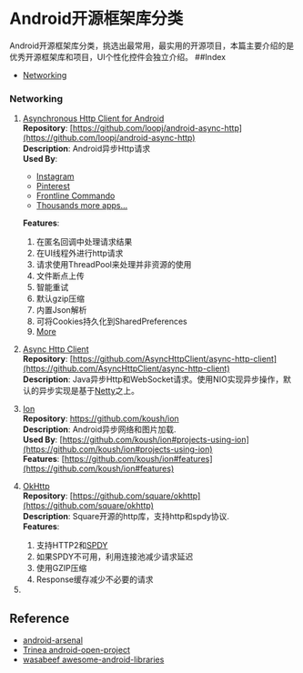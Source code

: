 # Android开源框架库分类
Android开源框架库分类，挑选出最常用，最实用的开源项目，本篇主要介绍的是优秀开源框架库和项目，UI个性化控件会独立介绍。
##Index
* [Networking](#networking)


### Networking
1. [Asynchronous Http Client for Android](http://loopj.com/android-async-http/)  
**Repository**: [https://github.com/loopj/android-async-http](https://github.com/loopj/android-async-http)  
**Description**: Android异步Http请求   
**Used By**:
	* [Instagram](https://play.google.com/store/apps/details?id=com.instagram.android)
	* [Pinterest](https://play.google.com/store/apps/details?id=com.pinterest)
	* [Frontline Commando](https://play.google.com/store/apps/details?id=com.glu.modwarsniper)
	* [Thousands more apps…](http://www.appbrain.com/stats/libraries/details/loopj_asynchttpclient/android-asynchronous-http-client)
	
	**Features**:
        
	1. 在匿名回调中处理请求结果
	2. 在UI线程外进行http请求
	3. 请求使用ThreadPool来处理并非资源的使用
	4. 文件断点上传
	5. 智能重试
	6. 默认gzip压缩
	7. 内置Json解析
	8. 可将Cookies持久化到SharedPreferences
	9. [More](https://github.com/loopj/android-async-http#features)
2. [Async Http Client](https://asynchttpclient.github.io/async-http-client/)  
**Repository**: [https://github.com/AsyncHttpClient/async-http-client](https://github.com/AsyncHttpClient/async-http-client)  
**Description**: Java异步Http和WebSocket请求。使用NIO实现异步操作，默认的异步实现是基于[Netty]()之上。
3. [Ion](https://github.com/koush/ion)  
**Repository**: https://github.com/koush/ion  
**Description**: Android异步网络和图片加载.   
**Used By**: [https://github.com/koush/ion#projects-using-ion](https://github.com/koush/ion#projects-using-ion)  
**Features**: [https://github.com/koush/ion#features](https://github.com/koush/ion#features)
4. [OkHttp](http://square.github.io/okhttp/)  
**Repository**: [https://github.com/square/okhttp](https://github.com/square/okhttp)  
**Description**: Square开源的http库，支持http和spdy协议.  
**Features**: 
	1. 支持HTTP2和[SPDY](http://zh.wikipedia.org/wiki/SPDY)
	2. 如果SPDY不可用，利用连接池减少请求延迟
	3. 使用GZIP压缩
	4. Response缓存减少不必要的请求  
5. 

## Reference
*  [android-arsenal](https://android-arsenal.com/)
*  [Trinea android-open-project](https://github.com/Trinea/android-open-project)
*  [wasabeef awesome-android-libraries](https://github.com/wasabeef/awesome-android-libraries)
